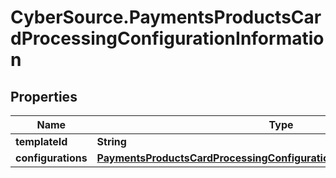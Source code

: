 # CyberSource.PaymentsProductsCardProcessingConfigurationInformation

## Properties
Name | Type | Description | Notes
------------ | ------------- | ------------- | -------------
**templateId** | **String** |  | [optional] 
**configurations** | [**PaymentsProductsCardProcessingConfigurationInformationConfigurations**](PaymentsProductsCardProcessingConfigurationInformationConfigurations.md) |  | [optional] 


